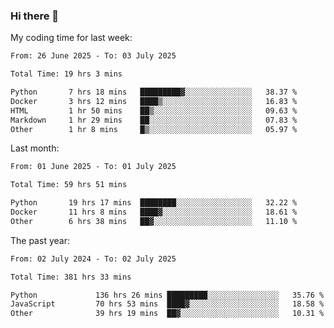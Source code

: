 ### Hi there 👋

My coding time for last week:

<!--START_SECTION:week-->

```txt
From: 26 June 2025 - To: 03 July 2025

Total Time: 19 hrs 3 mins

Python       7 hrs 18 mins   █████████▓░░░░░░░░░░░░░░░   38.37 %
Docker       3 hrs 12 mins   ████▒░░░░░░░░░░░░░░░░░░░░   16.83 %
HTML         1 hr 50 mins    ██▒░░░░░░░░░░░░░░░░░░░░░░   09.63 %
Markdown     1 hr 29 mins    ██░░░░░░░░░░░░░░░░░░░░░░░   07.83 %
Other        1 hr 8 mins     █▒░░░░░░░░░░░░░░░░░░░░░░░   05.97 %
```

<!--END_SECTION:week-->

Last month:

<!--START_SECTION:month-->

```txt
From: 01 June 2025 - To: 01 July 2025

Total Time: 59 hrs 51 mins

Python       19 hrs 17 mins  ████████░░░░░░░░░░░░░░░░░   32.22 %
Docker       11 hrs 8 mins   ████▓░░░░░░░░░░░░░░░░░░░░   18.61 %
Other        6 hrs 38 mins   ██▓░░░░░░░░░░░░░░░░░░░░░░   11.10 %
```

<!--END_SECTION:month-->

The past year:

<!--START_SECTION:year-->

```txt
From: 02 July 2024 - To: 02 July 2025

Total Time: 381 hrs 33 mins

Python             136 hrs 26 mins █████████░░░░░░░░░░░░░░░░   35.76 %
JavaScript         70 hrs 53 mins  ████▓░░░░░░░░░░░░░░░░░░░░   18.58 %
Other              39 hrs 19 mins  ██▓░░░░░░░░░░░░░░░░░░░░░░   10.31 %
```

<!--END_SECTION:year-->
